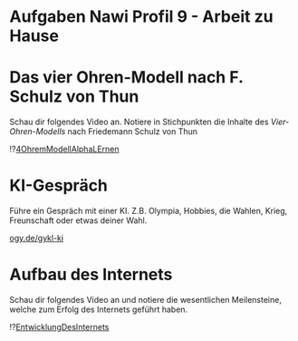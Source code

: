 
# Aufgaben Nawi Profil 9 - Arbeit zu Hause

# Das vier Ohren-Modell nach F. Schulz von Thun

Schau dir folgendes Video an. Notiere in Stichpunkten die Inhalte des _Vier-Ohren-Modells_ nach Friedemann Schulz von Thun

!?[4OhremModellAlphaLErnen](https://www.youtube.com/watch?v=9VJn1cPbf1A)

# KI-Gespräch

Führe ein Gespräch mit einer KI. Z.B. Olympia, Hobbies, die Wahlen, Krieg, Freunschaft oder etwas deiner Wahl.

[ogy.de/gykl-ki](https://go.fobizz.com/?token=d29d855d3e33da30)

# Aufbau des Internets

Schau dir folgendes Video an und notiere die wesentlichen Meilensteine, welche zum Erfolg des Internets geführt haben.

!?[EntwicklungDesInternets](https://www.youtube.com/watch?v=EKm6pJSI-aQ)

